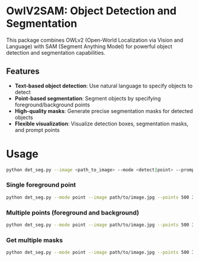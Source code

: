 # OwlV2SAM: Object Detection and Segmentation

This package combines OWLv2 (Open-World Localization via Vision and Language) with SAM (Segment Anything Model) for powerful object detection and segmentation capabilities.

## Features

- **Text-based object detection**: Use natural language to specify objects to detect
- **Point-based segmentation**: Segment objects by specifying foreground/background points
- **High-quality masks**: Generate precise segmentation masks for detected objects
- **Flexible visualization**: Visualize detection boxes, segmentation masks, and prompt points

# Usage

```bash
python det_seg.py --image <path_to_image> --mode <detect|point> --prompts <text_prompt1> <text_prompt2> --points <x1 y1 x2 y2 ...> --point_labels <1 1 0 0 ...> --multimask --mask_idx <index> --show_box --show_mask --show_points --visualize --save_path <output_path>
```

### Single foreground point

```bash
python det_seg.py --mode point --image path/to/image.jpg --points 500 375 --visualize
```

### Multiple points (foreground and background)

```bash
python det_seg.py --mode point --image path/to/image.jpg --points 500 375 700 450 --point_labels 1 0 --visualize
```

### Get multiple masks

```bash
python det_seg.py --mode point --image path/to/image.jpg --points 500 375 --multimask --visualize
```
